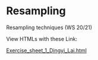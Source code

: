 # Resampling

Resampling techniques (WS 20/21)

View HTMLs with these Link:

[Exercise_sheet_1_Dingyi_Lai.html](https://htmlpreview.github.io/?https://aubreyldy.github.io/Resampling/Exercise_sheet_1_Dingyi_Lai.html)

